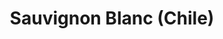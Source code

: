 ---
image:
title: Sauvignon Blanc (Chile)
description:
price: '6.00'
available: true
menu_name: _our_menus/wines.md
---